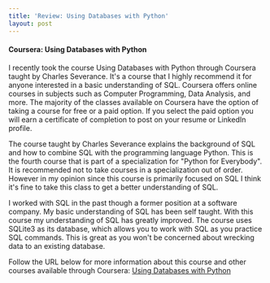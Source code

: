 ```yaml
---
title: 'Review: Using Databases with Python'
layout: post
---
```

<h4>Coursera: Using Databases with Python</h4>

I recently took the course Using Databases with Python through Coursera taught by Charles Severance. It's a course that I highly recommend it for anyone interested in a basic understanding of SQL. Coursera offers online courses in subjects such as Computer Programming, Data Analysis, and more. The majority of the classes available on Coursera have the option of taking a course for free or a paid option. If you select the paid option you will earn a certificate of completion to post on your resume or LinkedIn profile.
<!--more-->
The course taught by Charles Severance explains the background of SQL and how to combine SQL with the programming language Python. This is the fourth course that is part of a specialization for "Python for Everybody". It is recommended not to take courses in a specialization out of order. However in my opinion since this course is primarily focused on SQL I think it's fine to take this class to get a better understanding of SQL.

I worked with SQL in the past though a former position at a software company. My basic understanding of SQL has been self taught. With this course my understanding of SQL has greatly improved. The course uses SQLite3 as its database, which allows you to work with SQL as you practice SQL commands. This is great as you won't be concerned about wrecking data to an existing database. 

Follow the URL below for more information about this course and other courses available through Coursera:
<a href="https://www.coursera.org/learn/python-databases" target="_blank">Using Databases with Python</a>
